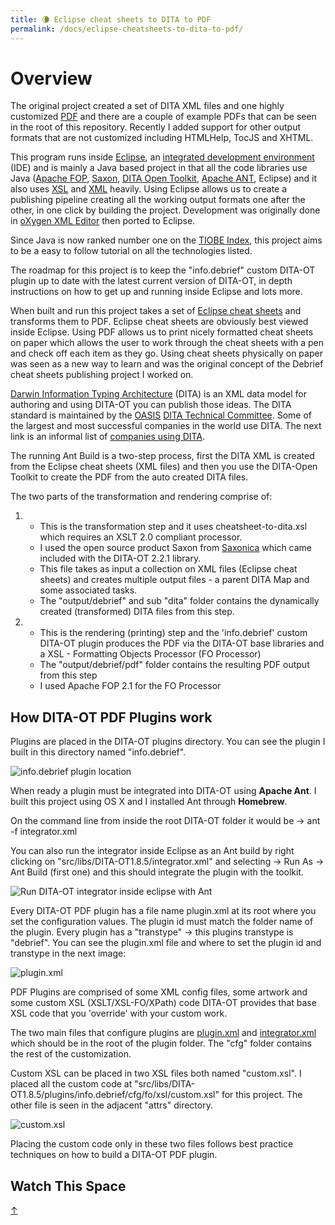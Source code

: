 ```yaml
---
title: 🌘 Eclipse cheat sheets to DITA to PDF
permalink: /docs/eclipse-cheatsheets-to-dita-to-pdf/
---
```


# Overview

The original project created a set of DITA XML files and one highly customized
[PDF](https://acrobat.adobe.com/au/en/products/about-adobe-pdf.html) and there
are a couple of example PDFs that can be seen in the root of this repository.
Recently I added support for other output formats that are not customized
including HTMLHelp, TocJS and XHTML.

This program runs inside [Eclipse](https://www.eclipse.org/), an
[integrated development environment](https://en.wikipedia.org/wiki/Integrated_development_environment)
(IDE) and is mainly a Java based project in that all the code libraries use Java
([Apache FOP](https://xmlgraphics.apache.org/fop/),
[Saxon](https://sourceforge.net/projects/saxon/files/Saxon-HE/),
[DITA Open Toolkit](http://www.dita-ot.org/),
[Apache ANT](http://ant.apache.org/), Eclipse) and it also uses
[XSL](https://www.w3.org/Style/XSL/) and [XML](https://www.w3.org/XML/) heavily.
Using Eclipse allows us to create a publishing pipeline creating all the working
output formats one after the other, in one click by building the project.
Development was originally done in
[oXygen XML Editor](https://www.oxygenxml.com) then ported to Eclipse.

Since Java is now ranked number one on the
[TIOBE Index](http://www.tiobe.com/tiobe_index), this project aims to be a easy
to follow tutorial on all the technologies listed.

The roadmap for this project is to keep the "info.debrief" custom DITA-OT plugin
up to date with the latest current version of DITA-OT, in depth instructions on
how to get up and running inside Eclipse and lots more.

When built and run this project takes a set of
[Eclipse cheat sheets](https://www.oracle.com/technical-resources/articles/enterprise-architecture/eclipse-cheat-sheets.html)
and transforms them to PDF. Eclipse cheat sheets are obviously best viewed
inside Eclipse. Using PDF allows us to print nicely formatted cheat sheets on
paper which allows the user to work through the cheat sheets with a pen and
check off each item as they go. Using cheat sheets physically on paper was seen
as a new way to learn and was the original concept of the Debrief cheat sheets
publishing project I worked on.

[Darwin Information Typing Architecture](https://en.wikipedia.org/wiki/Darwin_Information_Typing_Architecture)
(DITA) is an XML data model for authoring and using DITA-OT you can publish
those ideas. The DITA standard is maintained by the
[OASIS](https://www.oasis-open.org/)
[DITA Technical Committee](https://www.oasis-open.org/committees/tc_home.php?wg_abbrev=dita).
Some of the largest and most successful companies in the world use DITA. The
next link is an informal list of
[companies using DITA](http://www.ditawriter.com/companies-using-dita/).

The running Ant Build is a two-step process, first the DITA XML is created from
the Eclipse cheat sheets (XML files) and then you use the DITA-Open Toolkit to
create the PDF from the auto created DITA files.

The two parts of the transformation and rendering comprise of:

1. - This is the transformation step and it uses cheatsheet-to-dita.xsl which
     requires an XSLT 2.0 compliant processor.
   - I used the open source product Saxon from
     [Saxonica](http://www.saxonica.com/welcome/welcome.xml) which came included
     with the DITA-OT 2.2.1 library.
   - This file takes as input a collection on XML files (Eclipse cheat sheets)
     and creates multiple output files - a parent DITA Map and some associated
     tasks.
   - The "output/debrief" and sub "dita" folder contains the dynamically created
     (transformed) DITA files from this step.

2. - This is the rendering (printing) step and the 'info.debrief' custom DITA-OT
     plugin produces the PDF via the DITA-OT base libraries and a XSL -
     Formatting Objects Processor (FO Processor)
   - The "output/debrief/pdf" folder contains the resulting PDF output from this
     step
   - I used Apache FOP 2.1 for the FO Processor

## How DITA-OT PDF Plugins work

Plugins are placed in the DITA-OT plugins directory. You can see the plugin I
built in this directory named "info.debrief".

![info.debrief plugin location](documentation/images/dita/info.debrief_plugin_location.png)

When ready a plugin must be integrated into DITA-OT using **Apache Ant**. I
built this project using OS X and I installed Ant through **Homebrew**.

On the command line from inside the root DITA-OT folder it would be -> ant -f
integrator.xml

You can also run the integrator inside Eclipse as an Ant build by right clicking
on "src/libs/DITA-OT1.8.5/integrator.xml" and selecting -> Run As -> Ant Build
(first one) and this should integrate the plugin with the toolkit.

![Run DITA-OT integrator inside eclipse with Ant](documentation/images/eclipse/eclipse_run_dita_ot_integrator.png)

Every DITA-OT PDF plugin has a file name plugin.xml at its root where you set
the configuration values. The plugin id must match the folder name of the
plugin. Every plugin has a "transtype" -> this plugins transtype is "debrief".
You can see the plugin.xml file and where to set the plugin id and transtype in
the next image:

![plugin.xml](documentation/images/dita/transtype.png)

PDF Plugins are comprised of some XML config files, some artwork and some custom
XSL (XSLT/XSL-FO/XPath) code DITA-OT provides that base XSL code that you
'override' with your custom work.

The two main files that configure plugins are <u>plugin.xml</u> and
<u>integrator.xml</u> which should be in the root of the plugin folder. The
"cfg" folder contains the rest of the customization.

Custom XSL can be placed in two XSL files both named "custom.xsl". I placed all
the custom code at
"src/libs/DITA-OT1.8.5/plugins/info.debrief/cfg/fo/xsl/custom.xsl" for this
project. The other file is seen in the adjacent "attrs" directory.

![custom.xsl](documentation/images/dita/custom.xsl.png)

Placing the custom code only in these two files follows best practice techniques
on how to build a DITA-OT PDF plugin.

## Watch This Space

[&#8593;](#eclipse-cheat-sheets-to-dita-to-pdf)

